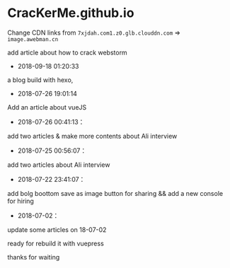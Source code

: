 # CracKerMe.github.io
Change CDN links from `7xjdah.com1.z0.glb.clouddn.com` => `image.awebman.cn`

add article about how to crack webstorm

- 2018-09-18 01:20:33

a blog build with hexo, 

- 2018-07-26 19:01:14

Add an article about vueJS

- 2018-07-26 00:41:13：

add two articles & make more contents about Ali interview

- 2018-07-25 00:56:07：

add two articles about Ali  interview

- 2018-07-22 23:41:07：

add bolg boottom save as image button for sharing  && add a new console for hiring
- 2018-07-02：

update some articles on 18-07-02

ready for rebuild it with vuepress

thanks for waiting
